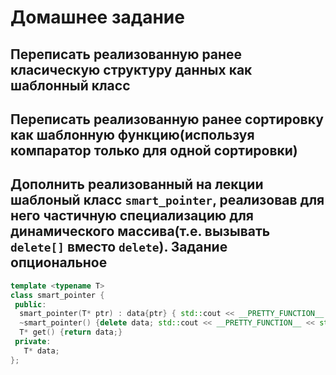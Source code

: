 # Домашнее задание

## Переписать реализованную ранее класическую структуру данных как шаблонный класс

## Переписать реализованную ранее сортировку как шаблонную функцию(используя компаратор только для одной сортировки)

## Дополнить реализованный на лекции шаблоный класс `smart_pointer`, реализовав для него частичную специализацию для динамического массива(т.е. вызывать `delete[]` вместо `delete`). **Задание опциональное**

```cpp
template <typename T>
class smart_pointer {
 public:
  smart_pointer(T* ptr) : data{ptr} { std::cout << __PRETTY_FUNCTION__ << std::endl;}
  ~smart_pointer() {delete data; std::cout << __PRETTY_FUNCTION__ << std::endl;}
  T* get() {return data;}
 private:
   T* data;
};
```
